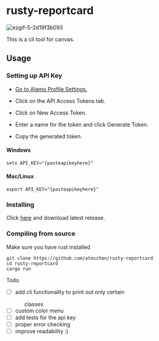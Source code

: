 # rusty-reportcard

![ezgif-5-2d19f3b093](https://github.com/ateschan/rusty-reportcard/assets/89411709/9693d158-f49c-4ff6-b7e7-d57911ec3199)

This is a cli tool for canvas.


## Usage

### Setting up API Key

- [Go to Alamo Profile Settings.](https://alamo.instructure.com/profile/settings)

- Click on the API Access Tokens tab.

- Click on New Access Token.

- Enter a name for the token and click Generate Token.

- Copy the generated token.

#### Windows
```
setx API_KEY="{pasteapikeyhere}"
```


#### Mac/Linux
```
export API_KEY="{pasteapikeyhere}"
```

### Installing
Click [here](https://github.com/ateschan/rusty-reportcard/releases) and download latest release.

### Compiling from source
Make sure you have rust installed
```
git clone https://github.com/ateschan/rusty-reportcard
cd rusty-reportcard
cargo run
```

Todo 
- [ ] add cli functionality to print out only certain <ul>classes</ul>
- [ ] custom color menu
- [ ] add tests for the api key
- [ ] proper error checking
- [ ] improve readability :)
